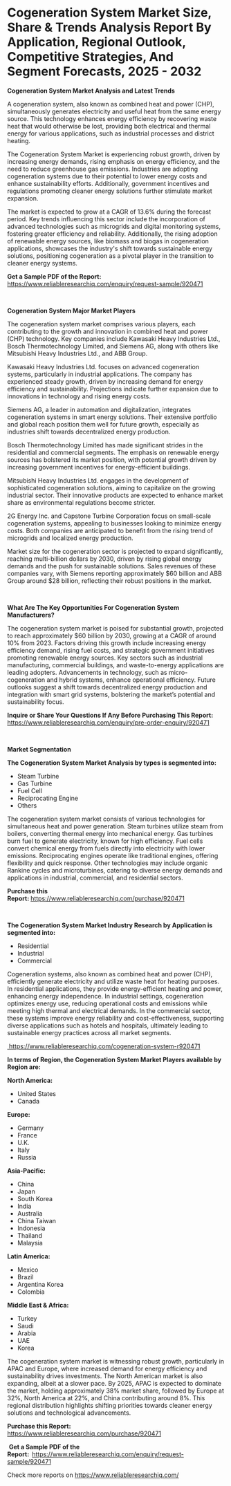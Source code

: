 <p><h1>Cogeneration System Market Size, Share & Trends Analysis Report By Application, Regional Outlook, Competitive Strategies, And Segment Forecasts, 2025 - 2032</h1></p><p><strong>Cogeneration System Market Analysis and Latest Trends</strong></p>
<p><p>A cogeneration system, also known as combined heat and power (CHP), simultaneously generates electricity and useful heat from the same energy source. This technology enhances energy efficiency by recovering waste heat that would otherwise be lost, providing both electrical and thermal energy for various applications, such as industrial processes and district heating.</p><p>The Cogeneration System Market is experiencing robust growth, driven by increasing energy demands, rising emphasis on energy efficiency, and the need to reduce greenhouse gas emissions. Industries are adopting cogeneration systems due to their potential to lower energy costs and enhance sustainability efforts. Additionally, government incentives and regulations promoting cleaner energy solutions further stimulate market expansion.</p><p>The market is expected to grow at a CAGR of 13.6% during the forecast period. Key trends influencing this sector include the incorporation of advanced technologies such as microgrids and digital monitoring systems, fostering greater efficiency and reliability. Additionally, the rising adoption of renewable energy sources, like biomass and biogas in cogeneration applications, showcases the industry's shift towards sustainable energy solutions, positioning cogeneration as a pivotal player in the transition to cleaner energy systems.</p></p>
<p><strong>Get a Sample PDF of the Report:&nbsp;</strong> <a href="https://www.reliableresearchiq.com/enquiry/request-sample/920471?utm_campaign=3276&utm_medium=2&utm_source=Github&utm_content=ia&utm_term=06032025&utm_id=cogeneration-system">https://www.reliableresearchiq.com/enquiry/request-sample/920471</a></p>
<p>&nbsp;</p>
<p><strong>Cogeneration System Major Market Players</strong></p>
<p><p>The cogeneration system market comprises various players, each contributing to the growth and innovation in combined heat and power (CHP) technology. Key companies include Kawasaki Heavy Industries Ltd., Bosch Thermotechnology Limited, and Siemens AG, along with others like Mitsubishi Heavy Industries Ltd., and ABB Group.</p><p>Kawasaki Heavy Industries Ltd. focuses on advanced cogeneration systems, particularly in industrial applications. The company has experienced steady growth, driven by increasing demand for energy efficiency and sustainability. Projections indicate further expansion due to innovations in technology and rising energy costs.</p><p>Siemens AG, a leader in automation and digitalization, integrates cogeneration systems in smart energy solutions. Their extensive portfolio and global reach position them well for future growth, especially as industries shift towards decentralized energy production.</p><p>Bosch Thermotechnology Limited has made significant strides in the residential and commercial segments. The emphasis on renewable energy sources has bolstered its market position, with potential growth driven by increasing government incentives for energy-efficient buildings.</p><p>Mitsubishi Heavy Industries Ltd. engages in the development of sophisticated cogeneration solutions, aiming to capitalize on the growing industrial sector. Their innovative products are expected to enhance market share as environmental regulations become stricter.</p><p>2G Energy Inc. and Capstone Turbine Corporation focus on small-scale cogeneration systems, appealing to businesses looking to minimize energy costs. Both companies are anticipated to benefit from the rising trend of microgrids and localized energy production.</p><p>Market size for the cogeneration sector is projected to expand significantly, reaching multi-billion dollars by 2030, driven by rising global energy demands and the push for sustainable solutions. Sales revenues of these companies vary, with Siemens reporting approximately $60 billion and ABB Group around $28 billion, reflecting their robust positions in the market.</p></p>
<p>&nbsp;</p>
<p><strong>What Are The Key Opportunities For Cogeneration System Manufacturers?</strong></p>
<p><p>The cogeneration system market is poised for substantial growth, projected to reach approximately $60 billion by 2030, growing at a CAGR of around 10% from 2023. Factors driving this growth include increasing energy efficiency demand, rising fuel costs, and strategic government initiatives promoting renewable energy sources. Key sectors such as industrial manufacturing, commercial buildings, and waste-to-energy applications are leading adopters. Advancements in technology, such as micro-cogeneration and hybrid systems, enhance operational efficiency. Future outlooks suggest a shift towards decentralized energy production and integration with smart grid systems, bolstering the market’s potential and sustainability focus.</p></p>
<p><strong>Inquire or Share Your Questions If Any Before Purchasing This Report:</strong> <a href="https://www.reliableresearchiq.com/enquiry/pre-order-enquiry/920471?utm_campaign=3276&utm_medium=2&utm_source=Github&utm_content=ia&utm_term=06032025&utm_id=cogeneration-system">https://www.reliableresearchiq.com/enquiry/pre-order-enquiry/920471</a></p>
<p>&nbsp;</p>
<p><strong>Market Segmentation</strong></p>
<p><strong>The Cogeneration System Market Analysis by types is segmented into:</strong></p>
<p><ul><li>Steam Turbine</li><li>Gas Turbine</li><li>Fuel Cell</li><li>Reciprocating Engine</li><li>Others</li></ul></p>
<p><p>The cogeneration system market consists of various technologies for simultaneous heat and power generation. Steam turbines utilize steam from boilers, converting thermal energy into mechanical energy. Gas turbines burn fuel to generate electricity, known for high efficiency. Fuel cells convert chemical energy from fuels directly into electricity with lower emissions. Reciprocating engines operate like traditional engines, offering flexibility and quick response. Other technologies may include organic Rankine cycles and microturbines, catering to diverse energy demands and applications in industrial, commercial, and residential sectors.</p></p>
<p><strong>Purchase this Report:&nbsp;</strong><a href="https://www.reliableresearchiq.com/purchase/920471?utm_campaign=3276&utm_medium=2&utm_source=Github&utm_content=ia&utm_term=06032025&utm_id=cogeneration-system">https://www.reliableresearchiq.com/purchase/920471</a></p>
<p>&nbsp;</p>
<p><strong>The Cogeneration System Market Industry Research by Application is segmented into:</strong></p>
<p><ul><li>Residential</li><li>Industrial</li><li>Commercial</li></ul></p>
<p><p>Cogeneration systems, also known as combined heat and power (CHP), efficiently generate electricity and utilize waste heat for heating purposes. In residential applications, they provide energy-efficient heating and power, enhancing energy independence. In industrial settings, cogeneration optimizes energy use, reducing operational costs and emissions while meeting high thermal and electrical demands. In the commercial sector, these systems improve energy reliability and cost-effectiveness, supporting diverse applications such as hotels and hospitals, ultimately leading to sustainable energy practices across all market segments.</p></p>
<p><a href="https://www.reliableresearchiq.com/cogeneration-system-r920471?utm_campaign=3276&utm_medium=2&utm_source=Github&utm_content=ia&utm_term=06032025&utm_id=cogeneration-system">&nbsp;https://www.reliableresearchiq.com/cogeneration-system-r920471</a></p>
<p><strong>In terms of Region, the Cogeneration System Market Players available by Region are:</strong></p>
<p>
    <p> <strong> North America: </strong>
        <ul>
            <li>United States</li>
            <li>Canada</li>
        </ul>
        </p> 
    <p> <strong> Europe: </strong>
        <ul>
            <li>Germany</li>
            <li>France</li>
            <li>U.K.</li>
            <li>Italy</li>
            <li>Russia</li>
        </ul>
        </p> 
    <p> <strong> Asia-Pacific: </strong>
        <ul>
            <li>China</li>
            <li>Japan</li>
            <li>South Korea</li>
            <li>India</li>
            <li>Australia</li>
            <li>China Taiwan</li>
            <li>Indonesia</li>
            <li>Thailand</li>
            <li>Malaysia</li>
        </ul>
        </p> 
    <p> <strong> Latin America: </strong>
        <ul>
            <li>Mexico</li>
            <li>Brazil</li>
            <li>Argentina Korea</li>
            <li>Colombia</li>
        </ul>
        </p> 
    <p> <strong> Middle East & Africa: </strong>
        <ul>
            <li>Turkey</li>
            <li>Saudi</li>
            <li>Arabia</li>
            <li>UAE</li>
            <li>Korea</li>
        </ul>
    </p>
    </p>
<p><p>The cogeneration system market is witnessing robust growth, particularly in APAC and Europe, where increased demand for energy efficiency and sustainability drives investments. The North American market is also expanding, albeit at a slower pace. By 2025, APAC is expected to dominate the market, holding approximately 38% market share, followed by Europe at 32%, North America at 22%, and China contributing around 8%. This regional distribution highlights shifting priorities towards cleaner energy solutions and technological advancements.</p></p>
<p><strong>Purchase this Report: </strong><a href="https://www.reliableresearchiq.com/purchase/920471?utm_campaign=3276&utm_medium=2&utm_source=Github&utm_content=ia&utm_term=06032025&utm_id=cogeneration-system">https://www.reliableresearchiq.com/purchase/920471</a></p>
<p>&nbsp;<strong>Get a Sample PDF of the Report:&nbsp;&nbsp;</strong><a href="https://www.reliableresearchiq.com/enquiry/request-sample/920471?utm_campaign=3276&utm_medium=2&utm_source=Github&utm_content=ia&utm_term=06032025&utm_id=cogeneration-system">https://www.reliableresearchiq.com/enquiry/request-sample/920471</a></p>
<p><strong></strong></p>
<p>Check more reports on <a href="https://www.reliableresearchiq.com/?utm_campaign=3276&utm_medium=2&utm_source=Github&utm_content=ia&utm_term=06032025&utm_id=cogeneration-system">https://www.reliableresearchiq.com/</a></p>